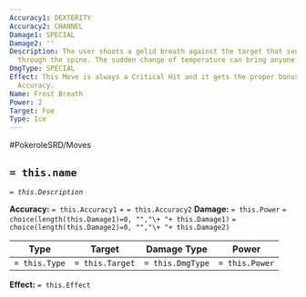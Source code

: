 ```yaml
---
Accuracy1: DEXTERITY
Accuracy2: CHANNEL
Damage1: SPECIAL
Damage2: ''
Description: The user shoots a gelid breath against the target that sends a chill
  through the spine. The sudden change of temperature can bring anyone to its knees.
DmgType: SPECIAL
Effect: This Move is always a Critical Hit and it gets the proper bonus for it. -1
  Accuracy.
Name: Frost Breath
Power: 2
Target: Foe
Type: Ice
---
```


#PokeroleSRD/Moves

## `= this.name` 
*`= this.Description`*

**Accuracy:** `= this.Accuracy1` + `= this.Accuracy2`
**Damage:** `= this.Power` `= choice(length(this.Damage1)=0, "","\+ "+ this.Damage1)` `= choice(length(this.Damage2)=0, "","\+ "+ this.Damage2)`

| Type          | Target          | Damage Type          | Power          |
| ------------- | --------------- | ---------------- | -------------- |
| `= this.Type` | `= this.Target` | `= this.DmgType` | `= this.Power` | 

**Effect:** `= this.Effect`
